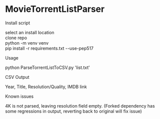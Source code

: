 # MovieTorrentListParser

Install script

select an install location  
clone repo  
python -m venv venv  
pip install -r requirements.txt --use-pep517

Usage

python ParseTorrentListToCSV.py 'list.txt'

CSV Output

Year, Title, Resolution/Quality, IMDB link

Known issues

4K is not parsed, leaving resolution field empty. (Forked dependency has some regressions in output, reverting back to original will fix issue)
